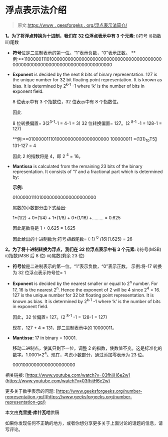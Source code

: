 # 浮点表示法介绍

> 原文:[https://www . geesforgeks . org/浮点表示法简介/](https://www.geeksforgeeks.org/introduction-of-floating-point-representation/)

**1。为了将浮点转换为十进制，我们在 32 位浮点表示中有 3 个元素:**
i)符号
ii)指数
iii)尾数

*   **符号**位是二进制表示的第一位。“1”表示负数，“0”表示正数。
    **例:**1100000111010000000000000000000000000000000000000000000000000000000000000000000000000000
*   **Exponent** is decided by the next 8 bits of binary representation. 127 is the unique number for 32 bit floating point representation. It is known as bias. It is determined by 2<sup>k-1</sup> -1 where ‘k’ is the number of bits in exponent field. 

    8 位表示中有 3 个指数位，32 位表示中有 8 个指数位。

    因此

    8 位转换偏置= 3(2<sup>3-1</sup>-1 = 4-1 = 3)
    32 位转换偏置= 127。(2 <sup>8-1</sup> -1 = 128-1 = 127)

    **例:**0100000111010000000000000000000
    100000011 =(131)<sub>10</sub>T5】131-127 = 4

    因此 2 的指数将是 4，即 2 <sup>4</sup> = 16。

*   **Mantissa** is calculated from the remaining 23 bits of the binary representation. It consists of ‘1’ and a fractional part which is determined by: 

    **示例:**

    01000001110100000000000000000000 

    尾数的小数部分由下式给出:

    1*(1/2) + 0*(1/4) + 1*(1/8) + 0*(1/16) +……… = 0.625 

    因此尾数将是 1 + 0.625 = 1.625

    因此给出的十进制数为:符号*指数*尾数= (-1) <sup>0</sup> *(16)*(1.625) = 26

**2。为了将十进制转换为浮点，我们在 32 位浮点表示中有 3 个元素:**
i)符号(MSB)
ii)指数(MSB 后 8 位)
iii)尾数(剩余 23 位)

*   **符号位**是二进制表示的第一位。“1”表示负数，“0”表示正数。
    示例:将-17 转换为 32 位浮点表示符号位= 1
*   **Exponent** is decided by the nearest smaller or equal to 2<sup>n</sup> number. For 17, 16 is the nearest 2<sup>n</sup>. Hence the exponent of 2 will be 4 since 2<sup>4</sup> = 16\. 127 is the unique number for 32 bit floating point representation. It is known as bias. It is determined by 2<sup>k-1</sup> -1 where ‘k’ is the number of bits in exponent field. 

    因此，32 位偏置= 127。(2 <sup>8-1</sup> -1 = 128-1 = 127)

    现在，127 + 4 = 131，即二进制表示中的 10000011。

*   **Mantissa:** 17 in binary = 10001.

    移动二进制点，使其只剩下一位。调整 2 的指数，使数值不变。这是标准化的数字。1.0001×2<sup>4</sup>。现在，考虑小数部分，通过添加零表示为 23 位。

    00010000000000000000000

相关链接:
[https://www.youtube.com/watch?v=03fhijH6e2w](https://www.youtube.com/watch?v=03fhijH6e2w)

更多关于数字表示的问题:
[https://www.geeksforgeeks.org/number-representation-gq/](https://www.geeksforgeeks.org/number-representation-gq/)

本文由**克里提·库什瓦哈**供稿

如果你发现任何不正确的地方，或者你想分享更多关于上面讨论的话题的信息，请写评论。